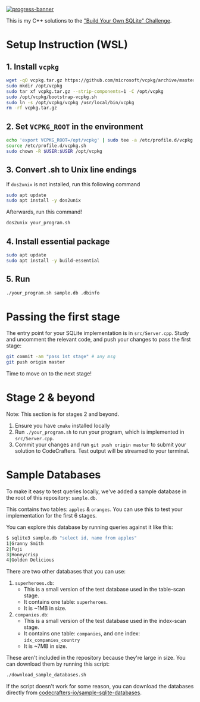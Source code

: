 [![progress-banner](https://backend.codecrafters.io/progress/sqlite/b5df31dd-03cf-4a85-9ba3-9676008586bd)](https://app.codecrafters.io/users/kenpegrasio?r=2qF)

This is my C++ solutions to the
["Build Your Own SQLite" Challenge](https://codecrafters.io/challenges/sqlite).

# Setup Instruction (WSL)

## 1. Install `vcpkg`

```bash
wget -qO vcpkg.tar.gz https://github.com/microsoft/vcpkg/archive/master.tar.gz
sudo mkdir /opt/vcpkg
sudo tar xf vcpkg.tar.gz --strip-components=1 -C /opt/vcpkg
sudo /opt/vcpkg/bootstrap-vcpkg.sh
sudo ln -s /opt/vcpkg/vcpkg /usr/local/bin/vcpkg
rm -rf vcpkg.tar.gz
```

## 2. Set `VCPKG_ROOT` in the environment

```bash
echo 'export VCPKG_ROOT=/opt/vcpkg' | sudo tee -a /etc/profile.d/vcpkg.sh
source /etc/profile.d/vcpkg.sh
sudo chown -R $USER:$USER /opt/vcpkg
```

## 3. Convert .sh to Unix line endings

If `dos2unix` is not installed, run this following command
```bash
sudo apt update
sudo apt install -y dos2unix
```
Afterwards, run this command!
```bash
dos2unix your_program.sh
```

## 4. Install essential package 

```bash
sudo apt update
sudo apt install -y build-essential
```

## 5. Run

```bash
./your_program.sh sample.db .dbinfo
```

# Passing the first stage

The entry point for your SQLite implementation is in `src/Server.cpp`. Study and
uncomment the relevant code, and push your changes to pass the first stage:

```sh
git commit -am "pass 1st stage" # any msg
git push origin master
```

Time to move on to the next stage!

# Stage 2 & beyond

Note: This section is for stages 2 and beyond.

1. Ensure you have `cmake` installed locally
1. Run `./your_program.sh` to run your program, which is implemented in
   `src/Server.cpp`.
1. Commit your changes and run `git push origin master` to submit your solution
   to CodeCrafters. Test output will be streamed to your terminal.

# Sample Databases

To make it easy to test queries locally, we've added a sample database in the
root of this repository: `sample.db`.

This contains two tables: `apples` & `oranges`. You can use this to test your
implementation for the first 6 stages.

You can explore this database by running queries against it like this:

```sh
$ sqlite3 sample.db "select id, name from apples"
1|Granny Smith
2|Fuji
3|Honeycrisp
4|Golden Delicious
```

There are two other databases that you can use:

1. `superheroes.db`:
   - This is a small version of the test database used in the table-scan stage.
   - It contains one table: `superheroes`.
   - It is ~1MB in size.
1. `companies.db`:
   - This is a small version of the test database used in the index-scan stage.
   - It contains one table: `companies`, and one index: `idx_companies_country`
   - It is ~7MB in size.

These aren't included in the repository because they're large in size. You can
download them by running this script:

```sh
./download_sample_databases.sh
```

If the script doesn't work for some reason, you can download the databases
directly from
[codecrafters-io/sample-sqlite-databases](https://github.com/codecrafters-io/sample-sqlite-databases).
